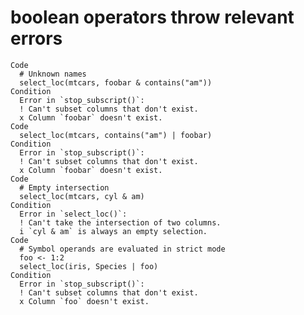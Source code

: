 # boolean operators throw relevant errors

    Code
      # Unknown names
      select_loc(mtcars, foobar & contains("am"))
    Condition
      Error in `stop_subscript()`:
      ! Can't subset columns that don't exist.
      x Column `foobar` doesn't exist.
    Code
      select_loc(mtcars, contains("am") | foobar)
    Condition
      Error in `stop_subscript()`:
      ! Can't subset columns that don't exist.
      x Column `foobar` doesn't exist.
    Code
      # Empty intersection
      select_loc(mtcars, cyl & am)
    Condition
      Error in `select_loc()`:
      ! Can't take the intersection of two columns.
      i `cyl & am` is always an empty selection.
    Code
      # Symbol operands are evaluated in strict mode
      foo <- 1:2
      select_loc(iris, Species | foo)
    Condition
      Error in `stop_subscript()`:
      ! Can't subset columns that don't exist.
      x Column `foo` doesn't exist.

